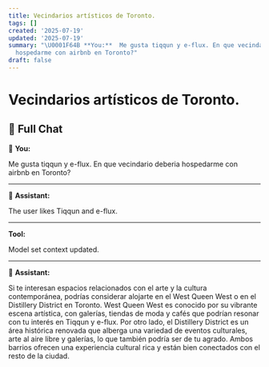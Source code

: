 ```yaml
---
title: Vecindarios artísticos de Toronto.
tags: []
created: '2025-07-19'
updated: '2025-07-19'
summary: "\U0001F64B **You:**  Me gusta tiqqun y e-flux. En que vecindario deberia
  hospedarme con airbnb en Toronto?"
draft: false
---
```


# Vecindarios artísticos de Toronto.

## 🧠 Full Chat

🙋 **You:**

Me gusta tiqqun y e-flux. En que vecindario deberia hospedarme con airbnb en Toronto?

---

🤖 **Assistant:**

The user likes Tiqqun and e-flux.

---

**Tool:**

Model set context updated.

---

🤖 **Assistant:**

Si te interesan espacios relacionados con el arte y la cultura contemporánea, podrías considerar alojarte en el West Queen West o en el Distillery District en Toronto. West Queen West es conocido por su vibrante escena artística, con galerías, tiendas de moda y cafés que podrían resonar con tu interés en Tiqqun y e-flux. Por otro lado, el Distillery District es un área histórica renovada que alberga una variedad de eventos culturales, arte al aire libre y galerías, lo que también podría ser de tu agrado. Ambos barrios ofrecen una experiencia cultural rica y están bien conectados con el resto de la ciudad.